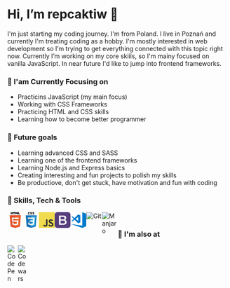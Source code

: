 # Hi, I’m repcaktiw 👋 

I'm just starting my coding journey. I'm from Poland. I live in Poznań and currently I'm treating coding as a hobby. I'm mostly interested in web development so I’m trying to get everything connected with this topic right now. Currently I’m working on my core skiils, so I'm mainy focused on vanilla JavaScript. In near future I'd like to jump into frontend frameworks.

### 🔭 I'am Currently Focusing on

- Practicins JavaScript (my main focus)
- Working with CSS Frameworks
- Practicing HTML and CSS skills
- Learning how to become better programmer

### 🌱 Future goals

- Learning advanced CSS and SASS
- Learning one of the frontend frameworks
- Learning Node.js and Express basics
- Creating interesting and fun projects to polish my skills
- Be productiove, don't get stuck, have motivation and fun with coding

### 📝 Skills, Tech & Tools

<img align="left" alt="HTML5" width="36px" src="https://raw.githubusercontent.com/github/explore/80688e429a7d4ef2fca1e82350fe8e3517d3494d/topics/html/html.png" />
<img align="left" alt="CSS3" width="36px" src="https://raw.githubusercontent.com/github/explore/80688e429a7d4ef2fca1e82350fe8e3517d3494d/topics/css/css.png" />
<img align="left" alt="JavaScript" width="36px" src="https://raw.githubusercontent.com/github/explore/80688e429a7d4ef2fca1e82350fe8e3517d3494d/topics/javascript/javascript.png" />
<img align="left" alt="Bootstrap" width="36px" src="https://raw.githubusercontent.com/github/explore/80688e429a7d4ef2fca1e82350fe8e3517d3494d/topics/bootstrap/bootstrap.png" />
<img align="left" alt="Visual Studio Code" width="36px" src="https://raw.githubusercontent.com/github/explore/80688e429a7d4ef2fca1e82350fe8e3517d3494d/topics/visual-studio-code/visual-studio-code.png" />
<img align="left" alt="Git" width="36px" src="https://cdn.jsdelivr.net/npm/simple-icons@v5/icons/git.svg" />  
<img align="left" alt="Manjaro" width="36px" src="https://cdn.jsdelivr.net/npm/simple-icons@v5/icons/manjaro.svg" />
<br />

### 💬 I'm also at
[<img align="left" alt="CodePen" width="24px" src="https://cdn.jsdelivr.net/npm/simple-icons@v5/icons/codepen.svg" />](https://codepen.io/)
[<img align="left" alt="Codewars" width="24px" src="https://cdn.jsdelivr.net/npm/simple-icons@v5/icons/codewars.svg" />](https://www.codewars.com)

<!---
repcaktiw/repcaktiw is a ✨ special ✨ repository because its `README.md` (this file) appears on your GitHub profile.
You can click the Preview link to take a look at your changes.
--->
